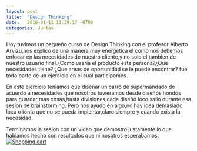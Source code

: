 ```yaml
---
layout: post
title:  "Design Thinking"
date:   2016-01-11 11:39:17 -0700
categories: Juntas
---
```

Hoy tuvimos un pequeño curso de Design Thinking con el profesor Alberto Arvizu,nos explico de
una manera muy energetica el como nos debemos enfocar en las necesidades de nuestro cliente,y
no solo el,tambien de nuestro usuario final.¿Como usaria el producto esta persona?¿Que necesidades tiene?
¿Que areas de oportunidad se le puede encontrar? fue todo parte de un ejercicio en el cual participamos.

En este ejercicio teniamos que diseñar un carro de supermandado de acuerdo a necesidades que nosotros tuvieramos
desde diseños hondos para guardar mas cosas,hasta divisiones,cada diseño loco salio durante esa sesion de brainstorming.
Pero nos ayudo en algo,no hay idea demasiado loca o tonta que no se pueda implentar,claro siempre y cuando exista la
necesidad.

Terminamos la sesion con un video que demostro justamente lo que habiamos hecho con resultados que ni nosotros esperabamos.
[![Shopping cart](http://img.youtube.com/vi/M66ZU2PCIcM?t=40s/0.jpg)](http://www.youtube.com/watch?v=M66ZU2PCIcM?t=40s "ABC Nightline - IDEO Shopping Cart")